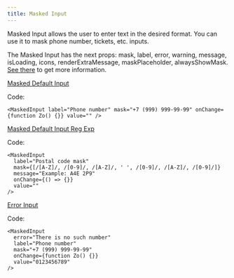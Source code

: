 ```yaml
---
title: Masked Input
---
```


Masked Input allows the user to enter text in the desired format. You can use it to mask phone number, tickets, etc. inputs.

The Masked Input has the next props: mask, label, error, warning, message, isLoading, icons, renderExtraMessage, maskPlaceholder, alwaysShowMask. [See there](/?path=/docs/core-inputs-maskedinput--docs) to get more information.

[Masked Default Input](/?path=/story/core-controls-controlwithlabel--default-control-with-label)

Code:

```tsx
<MaskedInput label="Phone number" mask="+7 (999) 999-99-99" onChange={function Zo() {}} value="" />
```

[Masked Default Input Reg Exp](/?path=/story/core-inputs-maskedinput--masked-default-input-reg-exp)

Code:

```tsx
<MaskedInput
  label="Postal code mask"
  mask={[/[A-Z]/, /[0-9]/, /[A-Z]/, ' ', /[0-9]/, /[A-Z]/, /[0-9]/]}
  message="Example: A4E 2P9"
  onChange={() => {}}
  value=""
/>
```

[Error Input](/?path=/story/core-inputs-maskedinput--error-input)

Code:

```tsx
<MaskedInput
  error="There is no such number"
  label="Phone number"
  mask="+7 (999) 999-99-99"
  onChange={function Zo() {}}
  value="0123456789"
/>
```
